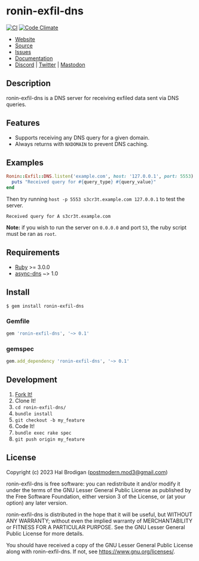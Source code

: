 # ronin-exfil-dns

[![CI](https://github.com/ronin-rb/ronin-exfil-dns/actions/workflows/ruby.yml/badge.svg)](https://github.com/ronin-rb/ronin-exfil-dns/actions/workflows/ruby.yml)
[![Code Climate](https://codeclimate.com/github/ronin-rb/ronin-exfil-dns.svg)](https://codeclimate.com/github/ronin-rb/ronin-exfil-dns)

* [Website](https://ronin-rb.dev/)
* [Source](https://github.com/ronin-rb/ronin-exfil-dns)
* [Issues](https://github.com/ronin-rb/ronin-exfil-dns/issues)
* [Documentation](https://ronin-rb.dev/docs/ronin-exfil-dns)
* [Discord](https://discord.gg/6WAb3PsVX9) |
  [Twitter](https://twitter.com/ronin_rb) |
  [Mastodon](https://infosec.exchange/@ronin_rb)

## Description

ronin-exfil-dns is a DNS server for receiving exfiled data sent via DNS queries.

## Features

* Supports receiving any DNS query for a given domain.
* Always returns with `NXDOMAIN` to prevent DNS caching.

## Examples

```ruby
Ronin::Exfil::DNS.listen('example.com', host: '127.0.0.1', port: 5553) do |query_type,query_value|
  puts "Received query for #{query_type} #{query_value}"
end
```

Then try running `host -p 5553 s3cr3t.example.com 127.0.0.1` to test the server.

```
Received query for A s3cr3t.example.com
```

**Note:** if you wish to run the server on `0.0.0.0` and port `53`, the ruby
script must be ran as `root`.

## Requirements

* [Ruby] >= 3.0.0
* [async-dns] ~> 1.0

## Install

```shell
$ gem install ronin-exfil-dns
```

### Gemfile

```ruby
gem 'ronin-exfil-dns', '~> 0.1'
```

### gemspec

```ruby
gem.add_dependency 'ronin-exfil-dns', '~> 0.1'
```

## Development

1. [Fork It!](https://github.com/ronin-rb/ronin-exfil-dns/fork)
2. Clone It!
3. `cd ronin-exfil-dns/`
4. `bundle install`
5. `git checkout -b my_feature`
6. Code It!
7. `bundle exec rake spec`
8. `git push origin my_feature`

## License

Copyright (c) 2023 Hal Brodigan (postmodern.mod3@gmail.com)

ronin-exfil-dns is free software: you can redistribute it and/or modify
it under the terms of the GNU Lesser General Public License as published
by the Free Software Foundation, either version 3 of the License, or
(at your option) any later version.

ronin-exfil-dns is distributed in the hope that it will be useful,
but WITHOUT ANY WARRANTY; without even the implied warranty of
MERCHANTABILITY or FITNESS FOR A PARTICULAR PURPOSE.  See the
GNU Lesser General Public License for more details.

You should have received a copy of the GNU Lesser General Public License
along with ronin-exfil-dns.  If not, see <https://www.gnu.org/licenses/>.

[Ruby]: https://www.ruby-lang.org
[async-dns]: https://github.com/socketry/async-dns#readme
